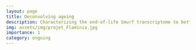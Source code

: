 ```yaml
---
layout: page
title: Deconvolving ageing
description: Characterizing the end-of-life Smurf transcriptome to better understand ageing by deconvolving processes involved in physiological and chronological ageing.
img: assets/img/projet_Flaminia.jpg
importance: 1
category: ongoing
---
```

